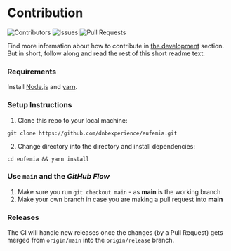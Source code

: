 # Contribution
![Contributors](https://img.shields.io/github/contributors/dnbexperience/eufemia?style=for-the-badge) ![Issues](https://img.shields.io/github/issues/dnbexperience/eufemia?style=for-the-badge) ![Pull Requests](https://img.shields.io/github/issues-pr/dnbexperience/eufemia?style=for-the-badge) 

Find more information about how to contribute in [the development](https://eufemia.dnb.no/uilib/development) section. But in short, follow along and read the rest of this short readme text.

### Requirements

Install [Node.js](https://nodejs.org) and [yarn](https://yarnpkg.com).

### Setup Instructions

1. Clone this repo to your local machine:

```git clone https://github.com/dnbexperience/eufemia.git```

2. Change directory into the directory and install dependencies:

```cd eufemia && yarn install```

### Use `main` and the _GitHub Flow_

1.  Make sure you run `git checkout main` - as **main** is the working branch
1.  Make your own branch in case you are making a pull request into **main**

### Releases

The CI will handle new releases once the changes (by a Pull Request) gets merged from `origin/main` into the `origin/release` branch.
